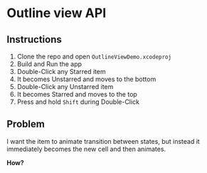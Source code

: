 # Outline view API

## Instructions

1. Clone the repo and open `OutlineViewDemo.xcodeproj`
1. Build and Run the app
1. Double-Click any Starred item
1. It becomes Unstarred and moves to the bottom
1. Double-Click any Unstarred item
1. It becomes Starred and moves to the top
1. Press and hold `Shift` during Double-Click

## Problem

I want the item to animate transition between states, but instead it immediately becomes the new cell and then animates.

**How?**
